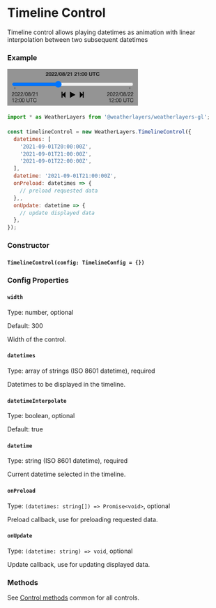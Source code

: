 # Timeline Control

Timeline control allows playing datetimes as animation with linear interpolation between two subsequent datetimes

### Example

![Timeline Control](../../.gitbook/assets/timeline-control.png)

```javascript
import * as WeatherLayers from '@weatherlayers/weatherlayers-gl';

const timelineControl = new WeatherLayers.TimelineControl({
  datetimes: [
    '2021-09-01T20:00:00Z',
    '2021-09-01T21:00:00Z',
    '2021-09-01T22:00:00Z',
  ],
  datetime: '2021-09-01T21:00:00Z',
  onPreload: datetimes => {
    // preload requested data
  },,
  onUpdate: datetime => {
    // update displayed data
  },
});
```

### Constructor

#### `TimelineControl(config: TimelineConfig = {})`

### Config Properties

#### `width`

Type: number, optional

Default: 300

Width of the control.

#### `datetimes`

Type: array of strings (ISO 8601 datetime), required

Datetimes to be displayed in the timeline.

#### `datetimeInterpolate`

Type: boolean, optional

Default: true

#### `datetime`

Type: string (ISO 8601 datetime), required

Current datetime selected in the timeline.

#### `onPreload`

Type: `(datetimes: string[]) => Promise<void>`, optional

Preload callback, use for preloading requested data.

#### `onUpdate`

Type: `(datetime: string) => void`, optional

Update callback, use for updating displayed data.

### Methods

See [Control methods](control-methods.md) common for all controls.
